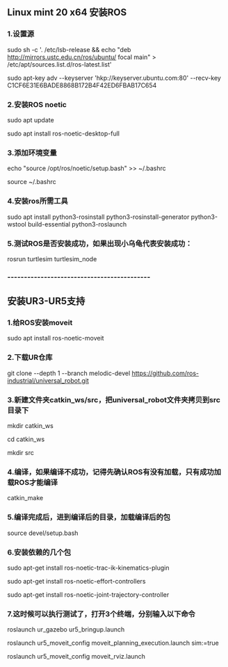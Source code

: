 ## Linux mint 20 x64 安装ROS

### 1.设置源
sudo sh -c '. /etc/lsb-release && echo "deb http://mirrors.ustc.edu.cn/ros/ubuntu/  focal main" > /etc/apt/sources.list.d/ros-latest.list'  

sudo apt-key adv --keyserver 'hkp://keyserver.ubuntu.com:80' --recv-key C1CF6E31E6BADE8868B172B4F42ED6FBAB17C654 


### 2.安装ROS noetic
sudo apt update  

sudo apt install ros-noetic-desktop-full  


### 3.添加环境变量
echo "source /opt/ros/noetic/setup.bash" >> ~/.bashrc 

source ~/.bashrc 

### 4.安装ros所需工具
sudo apt install python3-rosinstall python3-rosinstall-generator python3-wstool build-essential python3-roslaunch


### 5.测试ROS是否安装成功，如果出现小乌龟代表安装成功：
rosrun turtlesim turtlesim_node



### -------------------------------------------


## 安装UR3-UR5支持



### 1.给ROS安装moveit
sudo apt install ros-noetic-moveit

### 2.下载UR仓库
git clone --depth 1 --branch melodic-devel https://github.com/ros-industrial/universal_robot.git

### 3.新建文件夹catkin_ws/src，把universal_robot文件夹拷贝到src目录下
mkdir catkin_ws  

cd catkin_ws  

mkdir src  

### 4.编译，如果编译不成功，记得先确认ROS有没有加载，只有成功加载ROS才能编译
catkin_make

### 5.编译完成后，进到编译后的目录，加载编译后的包
source devel/setup.bash

### 6.安装依赖的几个包
sudo apt-get install ros-noetic-trac-ik-kinematics-plugin  

sudo apt-get install ros-noetic-effort-controllers  

sudo apt-get install ros-noetic-joint-trajectory-controller  

### 7.这时候可以执行测试了，打开3个终端，分别输入以下命令
roslaunch ur_gazebo ur5_bringup.launch  

roslaunch ur5_moveit_config moveit_planning_execution.launch sim:=true  

roslaunch ur5_moveit_config moveit_rviz.launch  
